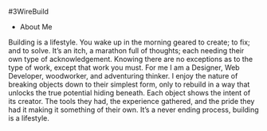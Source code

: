 #3WireBuild
- About Me

Building is a lifestyle. You wake up in the morning geared to create; to fix; and to solve. It’s an itch, a marathon full of thoughts; each needing their own type of acknowledgement. Knowing there are no exceptions as to the type of work, except that work you must. For me I am a Designer, Web Developer, woodworker, and adventuring thinker. I enjoy the nature of breaking objects down to their simplest form, only to rebuild in a way that unlocks the true potential hiding beneath. Each object shows the intent of its creator. The tools they had, the experience gathered, and the pride they had it making it something of their own. It’s a never ending process, building is a lifestyle.
